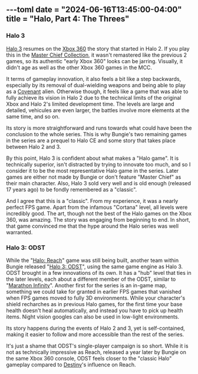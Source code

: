 ---toml
date = "2024-06-16T13:45:00-04:00"
title = "Halo, Part 4: The Threes"
---

### Halo 3

[Halo 3](https://en.wikipedia.org/wiki/Halo_3) resumes on the [Xbox 360](https://en.wikipedia.org/wiki/Xbox_360) the story that started in Halo 2. If you play this in the [Master Chief Collection](https://en.wikipedia.org/wiki/Halo:_The_Master_Chief_Collection), it wasn't remastered like the previous 2 games, so its authentic "early Xbox 360" looks can be jarring. Visually, it didn't age as well as the other Xbox 360 games in the MCC.

It terms of gameplay innovation, it also feels a bit like a step backwards, especially by its removal of dual-wielding weapons and being able to play as a [Covenant](https://en.wikipedia.org/wiki/Covenant_%28Halo%29) alien. Otherwise though, it feels like a game that was able to fully achieve its vision in Halo 2 due to the technical limits of the original Xbox and Halo 2's limited development time. The levels are large and detailed, vehicules are even larger, the battles involve more elements at the same time, and so on.

Its story is more straightforward and runs towards what could have been the conclusion to the whole series. This is why Bungie's two remaining games in the series are a prequel to Halo CE and some story that takes place between Halo 2 and 3.

By this point, Halo 3 is confident about what makes a "Halo game". It is technically superior, isn't distracted by trying to innovate too much, and so I consider it to be the most representative Halo game in the series. Later games are either not made by Bungie or don't feature "Master Chief" as their main character. Also, Halo 3 sold very well and is old enough (released 17 years ago) to be fondly remembered as a "classic".

And I agree that this is a "classic". From my experience, it was a nearly perfect FPS game. Apart from the infamous "Cortana" level, all levels were incredibly good. The art, though not the best of the Halo games on the Xbox 360, was amazing. The story was engaging from beginning to end. In short, that game convinced me that the hype around the Halo series was well warranted.

### Halo 3: ODST

While the "[Halo: Reach](https://en.wikipedia.org/wiki/Halo:_Reach)" game was still being built, another team within Bungie released "[Halo 3: ODST](https://en.wikipedia.org/wiki/Halo_3:_ODST)", using the same game engine as Halo 3. ODST brought in a few innovations of its own. It has a "hub" level that ties in the later levels, each about a different member of the ODST, similar to "[Marathon Infinity](https://en.wikipedia.org/wiki/Marathon_Infinity)". Another first for the series is an in-game map, something we could take for granted in earlier FPS games that vanished when FPS games moved to fully 3D environments. While your character's shield recharches as in previous Halo games, for the first time your base health doesn't heal automatically, and instead you have to pick up health items. Night vision googles can also be used in low-light environments.

Its story happens during the events of Halo 2 and 3, yet is self-contained, making it easier to follow and more accessible than the rest of the series.

It's just a shame that ODST's single-player campaign is so short. While it is not as technically impressive as Reach, released a year later by Bungie on the same Xbox 360 console, ODST feels closer to the "classic Halo" gameplay compared to [Destiny](https://en.wikipedia.org/wiki/Destiny_%28video_game%29)'s influence on Reach.
